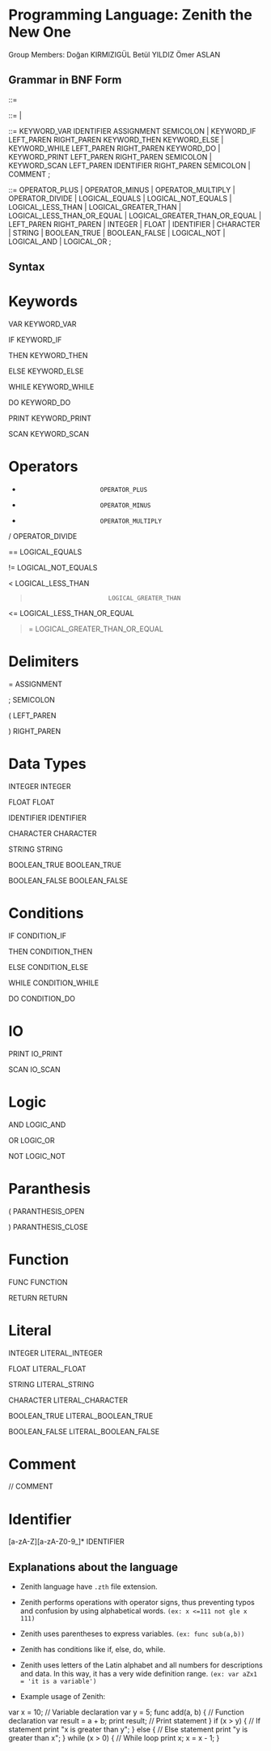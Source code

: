 # Programming Language: Zenith the New One
Group Members: 
Doğan KIRMIZIGÜL 
Betül YILDIZ
Ömer ASLAN



## Grammar in BNF Form


<program> ::= <statements>

<statements> ::= <statement> | <statements> <statement>

<statement> ::= KEYWORD_VAR IDENTIFIER ASSIGNMENT <expression> SEMICOLON
              | KEYWORD_IF LEFT_PAREN <expression> RIGHT_PAREN KEYWORD_THEN <statements> KEYWORD_ELSE <statements>
              | KEYWORD_WHILE LEFT_PAREN <expression> RIGHT_PAREN KEYWORD_DO <statements>
              | KEYWORD_PRINT LEFT_PAREN <expression> RIGHT_PAREN SEMICOLON
              | KEYWORD_SCAN LEFT_PAREN IDENTIFIER RIGHT_PAREN SEMICOLON
              | COMMENT
              ;

<expression> ::= <expression> OPERATOR_PLUS <expression>
               | <expression> OPERATOR_MINUS <expression>
               | <expression> OPERATOR_MULTIPLY <expression>
               | <expression> OPERATOR_DIVIDE <expression>
               | <expression> LOGICAL_EQUALS <expression>
               | <expression> LOGICAL_NOT_EQUALS <expression>
               | <expression> LOGICAL_LESS_THAN <expression>
               | <expression> LOGICAL_GREATER_THAN <expression>
               | <expression> LOGICAL_LESS_THAN_OR_EQUAL <expression>
               | <expression> LOGICAL_GREATER_THAN_OR_EQUAL <expression>
               | LEFT_PAREN <expression> RIGHT_PAREN
               | INTEGER
               | FLOAT
               | IDENTIFIER
               | CHARACTER
               | STRING
               | BOOLEAN_TRUE
               | BOOLEAN_FALSE
               | LOGICAL_NOT <expression>
               | <expression> LOGICAL_AND <expression>
               | <expression> LOGICAL_OR <expression>
               ;


## Syntax
# Keywords
VAR                         KEYWORD_VAR

IF                          KEYWORD_IF

THEN                        KEYWORD_THEN

ELSE                        KEYWORD_ELSE

WHILE                       KEYWORD_WHILE

DO                          KEYWORD_DO

PRINT                       KEYWORD_PRINT

SCAN                        KEYWORD_SCAN



# Operators

+                           OPERATOR_PLUS

-                           OPERATOR_MINUS

*                           OPERATOR_MULTIPLY

/                           OPERATOR_DIVIDE

==                          LOGICAL_EQUALS

!=                          LOGICAL_NOT_EQUALS

<                           LOGICAL_LESS_THAN

>                           LOGICAL_GREATER_THAN

<=                          LOGICAL_LESS_THAN_OR_EQUAL

>=                          LOGICAL_GREATER_THAN_OR_EQUAL



# Delimiters

=                           ASSIGNMENT

;                           SEMICOLON

(                           LEFT_PAREN

)                           RIGHT_PAREN


# Data Types

INTEGER                     INTEGER

FLOAT                       FLOAT

IDENTIFIER                  IDENTIFIER

CHARACTER                   CHARACTER

STRING                      STRING

BOOLEAN_TRUE                BOOLEAN_TRUE

BOOLEAN_FALSE               BOOLEAN_FALSE



# Conditions

IF                          CONDITION_IF

THEN                        CONDITION_THEN

ELSE                        CONDITION_ELSE

WHILE                       CONDITION_WHILE

DO                          CONDITION_DO


# IO

PRINT                       IO_PRINT

SCAN                        IO_SCAN



# Logic

AND                         LOGIC_AND

OR                          LOGIC_OR

NOT                         LOGIC_NOT


# Paranthesis

(                           PARANTHESIS_OPEN

)                           PARANTHESIS_CLOSE

# Function

FUNC                        FUNCTION

RETURN                      RETURN



# Literal

INTEGER                     LITERAL_INTEGER

FLOAT                       LITERAL_FLOAT

STRING                      LITERAL_STRING

CHARACTER                   LITERAL_CHARACTER

BOOLEAN_TRUE                LITERAL_BOOLEAN_TRUE

BOOLEAN_FALSE               LITERAL_BOOLEAN_FALSE


# Comment

//                          COMMENT


# Identifier

[a-zA-Z][a-zA-Z0-9_]*      IDENTIFIER



## Explanations about the language

- Zenith language have ```.zth``` file extension. 

- Zenith performs operations with operator signs, thus preventing typos and confusion by using alphabetical words. 
  ```(ex: x <=111 not gle x 111)```

- Zenith uses parentheses to express variables.
  ```(ex: func sub(a,b))```

- Zenith has conditions like if, else, do, while.

- Zenith uses letters of the Latin alphabet and all numbers for descriptions and data. In this way, it has a very wide definition range.
   ```(ex: var aZx1 = 'it is a variable')```

- Example usage of Zenith:

var x = 10; // Variable declaration
var y = 5;
func add(a, b) { // Function declaration
    var result = a + b;
    print result; // Print statement
}
if (x > y) { // If statement
    print "x is greater than y";
} else { // Else statement
    print "y is greater than x";
}
while (x > 0) { // While loop
    print x;
    x = x - 1;
}


